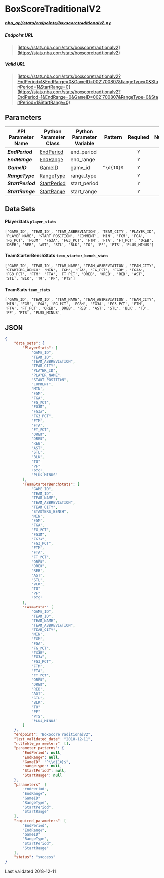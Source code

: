 # BoxScoreTraditionalV2
##### [nba_api/stats/endpoints/boxscoretraditionalv2.py](https://github.com/swar/nba_api/blob/master/nba_api/stats/endpoints/boxscoretraditionalv2.py)

##### Endpoint URL
>[https://stats.nba.com/stats/boxscoretraditionalv2](https://stats.nba.com/stats/boxscoretraditionalv2)

##### Valid URL
>[https://stats.nba.com/stats/boxscoretraditionalv2?EndPeriod=1&EndRange=0&GameID=0021700807&RangeType=0&StartPeriod=1&StartRange=0](https://stats.nba.com/stats/boxscoretraditionalv2?EndPeriod=1&EndRange=0&GameID=0021700807&RangeType=0&StartPeriod=1&StartRange=0)

## Parameters
API Parameter Name | Python Parameter Class | Python Parameter Variable | Pattern | Required | Nullable
------------ | ------------ | ------------ | :-----------: | :---: | :---:
_**EndPeriod**_ | [EndPeriod](https://github.com/swar/nba_api/blob/master/docs/nba_api/stats/library/parameters.md#EndPeriod) | end_period |  | `Y` |  | 
_**EndRange**_ | [EndRange](https://github.com/swar/nba_api/blob/master/docs/nba_api/stats/library/parameters.md#EndRange) | end_range |  | `Y` |  | 
_**GameID**_ | [GameID](https://github.com/swar/nba_api/blob/master/docs/nba_api/stats/library/parameters.md#GameID) | game_id | `^\d{10}$` | `Y` |  | 
_**RangeType**_ | [RangeType](https://github.com/swar/nba_api/blob/master/docs/nba_api/stats/library/parameters.md#RangeType) | range_type |  | `Y` |  | 
_**StartPeriod**_ | [StartPeriod](https://github.com/swar/nba_api/blob/master/docs/nba_api/stats/library/parameters.md#StartPeriod) | start_period |  | `Y` |  | 
_**StartRange**_ | [StartRange](https://github.com/swar/nba_api/blob/master/docs/nba_api/stats/library/parameters.md#StartRange) | start_range |  | `Y` |  | 

## Data Sets
#### PlayerStats `player_stats`
```text
['GAME_ID', 'TEAM_ID', 'TEAM_ABBREVIATION', 'TEAM_CITY', 'PLAYER_ID', 'PLAYER_NAME', 'START_POSITION', 'COMMENT', 'MIN', 'FGM', 'FGA', 'FG_PCT', 'FG3M', 'FG3A', 'FG3_PCT', 'FTM', 'FTA', 'FT_PCT', 'OREB', 'DREB', 'REB', 'AST', 'STL', 'BLK', 'TO', 'PF', 'PTS', 'PLUS_MINUS']
```

#### TeamStarterBenchStats `team_starter_bench_stats`
```text
['GAME_ID', 'TEAM_ID', 'TEAM_NAME', 'TEAM_ABBREVIATION', 'TEAM_CITY', 'STARTERS_BENCH', 'MIN', 'FGM', 'FGA', 'FG_PCT', 'FG3M', 'FG3A', 'FG3_PCT', 'FTM', 'FTA', 'FT_PCT', 'OREB', 'DREB', 'REB', 'AST', 'STL', 'BLK', 'TO', 'PF', 'PTS']
```

#### TeamStats `team_stats`
```text
['GAME_ID', 'TEAM_ID', 'TEAM_NAME', 'TEAM_ABBREVIATION', 'TEAM_CITY', 'MIN', 'FGM', 'FGA', 'FG_PCT', 'FG3M', 'FG3A', 'FG3_PCT', 'FTM', 'FTA', 'FT_PCT', 'OREB', 'DREB', 'REB', 'AST', 'STL', 'BLK', 'TO', 'PF', 'PTS', 'PLUS_MINUS']
```


## JSON
```json
{
    "data_sets": {
        "PlayerStats": [
            "GAME_ID",
            "TEAM_ID",
            "TEAM_ABBREVIATION",
            "TEAM_CITY",
            "PLAYER_ID",
            "PLAYER_NAME",
            "START_POSITION",
            "COMMENT",
            "MIN",
            "FGM",
            "FGA",
            "FG_PCT",
            "FG3M",
            "FG3A",
            "FG3_PCT",
            "FTM",
            "FTA",
            "FT_PCT",
            "OREB",
            "DREB",
            "REB",
            "AST",
            "STL",
            "BLK",
            "TO",
            "PF",
            "PTS",
            "PLUS_MINUS"
        ],
        "TeamStarterBenchStats": [
            "GAME_ID",
            "TEAM_ID",
            "TEAM_NAME",
            "TEAM_ABBREVIATION",
            "TEAM_CITY",
            "STARTERS_BENCH",
            "MIN",
            "FGM",
            "FGA",
            "FG_PCT",
            "FG3M",
            "FG3A",
            "FG3_PCT",
            "FTM",
            "FTA",
            "FT_PCT",
            "OREB",
            "DREB",
            "REB",
            "AST",
            "STL",
            "BLK",
            "TO",
            "PF",
            "PTS"
        ],
        "TeamStats": [
            "GAME_ID",
            "TEAM_ID",
            "TEAM_NAME",
            "TEAM_ABBREVIATION",
            "TEAM_CITY",
            "MIN",
            "FGM",
            "FGA",
            "FG_PCT",
            "FG3M",
            "FG3A",
            "FG3_PCT",
            "FTM",
            "FTA",
            "FT_PCT",
            "OREB",
            "DREB",
            "REB",
            "AST",
            "STL",
            "BLK",
            "TO",
            "PF",
            "PTS",
            "PLUS_MINUS"
        ]
    },
    "endpoint": "BoxScoreTraditionalV2",
    "last_validated_date": "2018-12-11",
    "nullable_parameters": [],
    "parameter_patterns": {
        "EndPeriod": null,
        "EndRange": null,
        "GameID": "^\\d{10}$",
        "RangeType": null,
        "StartPeriod": null,
        "StartRange": null
    },
    "parameters": [
        "EndPeriod",
        "EndRange",
        "GameID",
        "RangeType",
        "StartPeriod",
        "StartRange"
    ],
    "required_parameters": [
        "EndPeriod",
        "EndRange",
        "GameID",
        "RangeType",
        "StartPeriod",
        "StartRange"
    ],
    "status": "success"
}
```

Last validated 2018-12-11